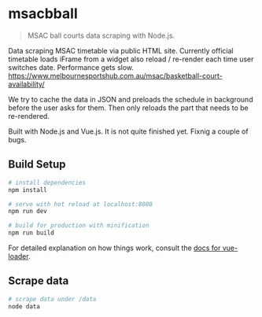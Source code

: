 # msacbball 
> MSAC ball courts data scraping with Node.js.

Data scraping MSAC timetable via public HTML site. Currently official timetable loads iFrame from a widget also reload / re-render each time user switches date. Performance gets slow.
https://www.melbournesportshub.com.au/msac/basketball-court-availability/

We try to cache the data in JSON and preloads the schedule in background before the user asks for them. Then only reloads the part that needs to be re-rendered.

Built with Node.js and Vue.js. It is not quite finished yet. Fixnig a couple of bugs.

## Build Setup

``` bash
# install dependencies
npm install

# serve with hot reload at localhost:8080
npm run dev

# build for production with minification
npm run build
```

For detailed explanation on how things work, consult the [docs for vue-loader](http://vuejs.github.io/vue-loader).


## Scrape data

``` bash
# scrape data under /data
node data
```
